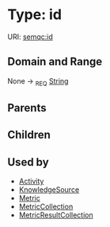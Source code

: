 
# Type: id




URI: [semqc:id](http://w3id.org/semqcid)


## Domain and Range

None ->  <sub>REQ</sub> [String](types/String.md)

## Parents


## Children


## Used by

 * [Activity](Activity.md)
 * [KnowledgeSource](KnowledgeSource.md)
 * [Metric](Metric.md)
 * [MetricCollection](MetricCollection.md)
 * [MetricResultCollection](MetricResultCollection.md)
